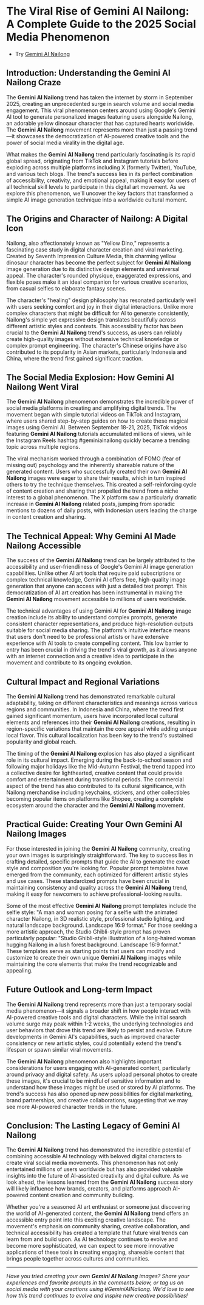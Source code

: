# The Viral Rise of Gemini AI Nailong: A Complete Guide to the 2025 Social Media Phenomenon

- Try [Gemini AI Nailong](https://bananaai.me/features/gemini-ai-nailong-generator)

## Introduction: Understanding the Gemini AI Nailong Craze

The **Gemini AI Nailong** trend has taken the internet by storm in September 2025, creating an unprecedented surge in search volume and social media engagement. This viral phenomenon centers around using Google's Gemini AI tool to generate personalized images featuring users alongside Nailong, an adorable yellow dinosaur character that has captured hearts worldwide. The **Gemini AI Nailong** movement represents more than just a passing trend—it showcases the democratization of AI-powered creative tools and the power of social media virality in the digital age.

What makes the **Gemini AI Nailong** trend particularly fascinating is its rapid global spread, originating from TikTok and Instagram tutorials before exploding across multiple platforms including X (formerly Twitter), YouTube, and various tech blogs. The trend's success lies in its perfect combination of accessibility, creativity, and emotional appeal, making it easy for users of all technical skill levels to participate in this digital art movement. As we explore this phenomenon, we'll uncover the key factors that transformed a simple AI image generation technique into a worldwide cultural moment.

## The Origins and Character of Nailong: A Digital Icon

Nailong, also affectionately known as "Yellow Dino," represents a fascinating case study in digital character creation and viral marketing. Created by Seventh Impression Culture Media, this charming yellow dinosaur character has become the perfect subject for **Gemini AI Nailong** image generation due to its distinctive design elements and universal appeal. The character's rounded physique, exaggerated expressions, and flexible poses make it an ideal companion for various creative scenarios, from casual selfies to elaborate fantasy scenes.

The character's "healing" design philosophy has resonated particularly well with users seeking comfort and joy in their digital interactions. Unlike more complex characters that might be difficult for AI to generate consistently, Nailong's simple yet expressive design translates beautifully across different artistic styles and contexts. This accessibility factor has been crucial to the **Gemini AI Nailong** trend's success, as users can reliably create high-quality images without extensive technical knowledge or complex prompt engineering. The character's Chinese origins have also contributed to its popularity in Asian markets, particularly Indonesia and China, where the trend first gained significant traction.

## The Social Media Explosion: How Gemini AI Nailong Went Viral

The **Gemini AI Nailong** phenomenon demonstrates the incredible power of social media platforms in creating and amplifying digital trends. The movement began with simple tutorial videos on TikTok and Instagram, where users shared step-by-step guides on how to create these magical images using Gemini AI. Between September 18-21, 2025, TikTok videos featuring **Gemini AI Nailong** tutorials accumulated millions of views, while the Instagram Reels hashtag #geminiainailong quickly became a trending topic across multiple regions.

The viral mechanism worked through a combination of FOMO (fear of missing out) psychology and the inherently shareable nature of the generated content. Users who successfully created their own **Gemini AI Nailong** images were eager to share their results, which in turn inspired others to try the technique themselves. This created a self-reinforcing cycle of content creation and sharing that propelled the trend from a niche interest to a global phenomenon. The X platform saw a particularly dramatic increase in **Gemini AI Nailong** related posts, jumping from sporadic mentions to dozens of daily posts, with Indonesian users leading the charge in content creation and sharing.

## The Technical Appeal: Why Gemini AI Made Nailong Accessible

The success of the **Gemini AI Nailong** trend can be largely attributed to the accessibility and user-friendliness of Google's Gemini AI image generation capabilities. Unlike other AI art tools that require paid subscriptions or complex technical knowledge, Gemini AI offers free, high-quality image generation that anyone can access with just a detailed text prompt. This democratization of AI art creation has been instrumental in making the **Gemini AI Nailong** movement accessible to millions of users worldwide.

The technical advantages of using Gemini AI for **Gemini AI Nailong** image creation include its ability to understand complex prompts, generate consistent character representations, and produce high-resolution outputs suitable for social media sharing. The platform's intuitive interface means that users don't need to be professional artists or have extensive experience with AI tools to create compelling content. This low barrier to entry has been crucial in driving the trend's viral growth, as it allows anyone with an internet connection and a creative idea to participate in the movement and contribute to its ongoing evolution.

## Cultural Impact and Regional Variations

The **Gemini AI Nailong** trend has demonstrated remarkable cultural adaptability, taking on different characteristics and meanings across various regions and communities. In Indonesia and China, where the trend first gained significant momentum, users have incorporated local cultural elements and references into their **Gemini AI Nailong** creations, resulting in region-specific variations that maintain the core appeal while adding unique local flavor. This cultural localization has been key to the trend's sustained popularity and global reach.

The timing of the **Gemini AI Nailong** explosion has also played a significant role in its cultural impact. Emerging during the back-to-school season and following major holidays like the Mid-Autumn Festival, the trend tapped into a collective desire for lighthearted, creative content that could provide comfort and entertainment during transitional periods. The commercial aspect of the trend has also contributed to its cultural significance, with Nailong merchandise including keychains, stickers, and other collectibles becoming popular items on platforms like Shopee, creating a complete ecosystem around the character and the **Gemini AI Nailong** movement.

## Practical Guide: Creating Your Own Gemini AI Nailong Images

For those interested in joining the **Gemini AI Nailong** community, creating your own images is surprisingly straightforward. The key to success lies in crafting detailed, specific prompts that guide the AI to generate the exact style and composition you're looking for. Popular prompt templates have emerged from the community, each optimized for different artistic styles and use cases. These standardized prompts have been crucial in maintaining consistency and quality across the **Gemini AI Nailong** trend, making it easy for newcomers to achieve professional-looking results.

Some of the most effective **Gemini AI Nailong** prompt templates include the selfie style: "A man and woman posing for a selfie with the animated character Nailong, in 3D realistic style, professional studio lighting, and natural landscape background. Landscape 16:9 format." For those seeking a more artistic approach, the Studio Ghibli-style prompt has proven particularly popular: "Studio Ghibli-style illustration of a long-haired woman hugging Nailong in a lush forest background. Landscape 16:9 format." These templates serve as starting points that users can modify and customize to create their own unique **Gemini AI Nailong** images while maintaining the core elements that make the trend recognizable and appealing.

## Future Outlook and Long-term Impact

The **Gemini AI Nailong** trend represents more than just a temporary social media phenomenon—it signals a broader shift in how people interact with AI-powered creative tools and digital characters. While the initial search volume surge may peak within 1-2 weeks, the underlying technologies and user behaviors that drove this trend are likely to persist and evolve. Future developments in Gemini AI's capabilities, such as improved character consistency or new artistic styles, could potentially extend the trend's lifespan or spawn similar viral movements.

The **Gemini AI Nailong** phenomenon also highlights important considerations for users engaging with AI-generated content, particularly around privacy and digital safety. As users upload personal photos to create these images, it's crucial to be mindful of sensitive information and to understand how these images might be used or stored by AI platforms. The trend's success has also opened up new possibilities for digital marketing, brand partnerships, and creative collaborations, suggesting that we may see more AI-powered character trends in the future.

## Conclusion: The Lasting Legacy of Gemini AI Nailong

The **Gemini AI Nailong** trend has demonstrated the incredible potential of combining accessible AI technology with beloved digital characters to create viral social media movements. This phenomenon has not only entertained millions of users worldwide but has also provided valuable insights into the future of AI-assisted creativity and digital culture. As we look ahead, the lessons learned from the **Gemini AI Nailong** success story will likely influence how brands, creators, and platforms approach AI-powered content creation and community building.

Whether you're a seasoned AI art enthusiast or someone just discovering the world of AI-generated content, the **Gemini AI Nailong** trend offers an accessible entry point into this exciting creative landscape. The movement's emphasis on community sharing, creative collaboration, and technical accessibility has created a template that future viral trends can learn from and build upon. As AI technology continues to evolve and become more sophisticated, we can expect to see more innovative applications of these tools in creating engaging, shareable content that brings people together across cultures and communities.

---

*Have you tried creating your own **Gemini AI Nailong** images? Share your experiences and favorite prompts in the comments below, or tag us on social media with your creations using #GeminiAINailong. We'd love to see how this trend continues to evolve and inspire new creative possibilities!*
